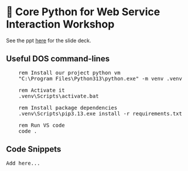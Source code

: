 # 🐍  Core Python for Web Service Interaction Workshop

See the ppt [here](https://version1.sharepoint.com/:f:/r/sites/JavaAndOS-PrivateFSCapability/Learning%20and%20Development/Workshops/Python%20Fundamentals?csf=1&web=1&e=gS9umI) for the slide deck.

## Useful DOS command-lines

<pre>
    rem Install our project python vm
    "C:\Program Files\Python313\python.exe" -m venv .venv

    rem Activate it
    .venv\Scripts\activate.bat

    rem Install package dependencies
    .venv\Scripts\pip3.13.exe install -r requirements.txt

    rem Run VS code
    code .
</pre>

## Code Snippets
<pre>
Add here...
</pre>
